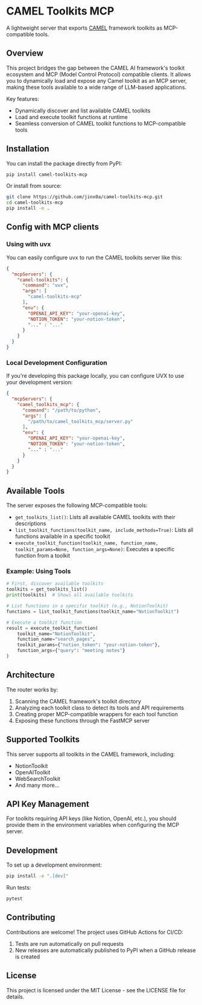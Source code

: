 # CAMEL Toolkits MCP

A lightweight server that exports [CAMEL](https://github.com/camel-ai/camel) framework toolkits as MCP-compatible tools.

## Overview

This project bridges the gap between the CAMEL AI framework's toolkit ecosystem and MCP (Model Control Protocol) compatible clients. It allows you to dynamically load and expose any Camel toolkit as an MCP server, making these tools available to a wide range of LLM-based applications.

Key features:
- Dynamically discover and list available CAMEL toolkits
- Load and execute toolkit functions at runtime
- Seamless conversion of CAMEL toolkit functions to MCP-compatible tools

## Installation

You can install the package directly from PyPI:

```bash
pip install camel-toolkits-mcp
```

Or install from source:

```bash
git clone https://github.com/jinx0a/camel-toolkits-mcp.git
cd camel-toolkits-mcp
pip install -e .
```

## Config with MCP clients

### Using with uvx

You can easily configure uvx to run the CAMEL toolkits server like this:

```json
{
  "mcpServers": {
    "camel-toolkits": {
      "command": "uvx",
      "args": [
        "camel-toolkits-mcp"
      ],
      "env": {
        "OPENAI_API_KEY": "your-openai-key",
        "NOTION_TOKEN": "your-notion-token",
        "..." : "..."
      }
    }
  }
}
```

### Local Development Configuration

If you're developing this package locally, you can configure UVX to use your development version:

```json
{
  "mcpServers": {
    "camel_toolkits_mcp": {
      "command": "/path/to/python",
      "args": [
        "/path/to/camel_toolkits_mcp/server.py"
      ],
      "env": {
        "OPENAI_API_KEY": "your-openai-key",
        "NOTION_TOKEN": "your-notion-token",
        "..." : "..."
      }
    }
  }
}
```

## Available Tools

The server exposes the following MCP-compatible tools:

- `get_toolkits_list()`: Lists all available CAMEL toolkits with their descriptions
- `list_toolkit_functions(toolkit_name, include_methods=True)`: Lists all functions available in a specific toolkit
- `execute_toolkit_function(toolkit_name, function_name, toolkit_params=None, function_args=None)`: Executes a specific function from a toolkit

### Example: Using Tools

```python
# First, discover available toolkits
toolkits = get_toolkits_list()
print(toolkits)  # Shows all available toolkits

# List functions in a specific toolkit (e.g., NotionToolkit)
functions = list_toolkit_functions(toolkit_name="NotionToolkit")

# Execute a toolkit function
result = execute_toolkit_function(
    toolkit_name="NotionToolkit",
    function_name="search_pages",
    toolkit_params={"notion_token": "your-notion-token"},
    function_args={"query": "meeting notes"}
)
```

## Architecture

The router works by:
1. Scanning the CAMEL framework's toolkit directory
2. Analyzing each toolkit class to detect its tools and API requirements
3. Creating proper MCP-compatible wrappers for each tool function
4. Exposing these functions through the FastMCP server

## Supported Toolkits

This server supports all toolkits in the CAMEL framework, including:
- NotionToolkit
- OpenAIToolkit
- WebSearchToolkit
- And many more...

## API Key Management

For toolkits requiring API keys (like Notion, OpenAI, etc.), you should provide them in the environment variables when configuring the MCP server.

## Development

To set up a development environment:

```bash
pip install -e ".[dev]"
```

Run tests:

```bash
pytest
```

## Contributing

Contributions are welcome! The project uses GitHub Actions for CI/CD:

1. Tests are run automatically on pull requests
2. New releases are automatically published to PyPI when a GitHub release is created

## License

This project is licensed under the MIT License - see the LICENSE file for details.
